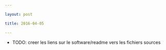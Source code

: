 ```yaml
---

layout: post

title: 2016-04-05

---
```



-   TODO: creer les liens sur le software/readme vers les fichiers
    sources

